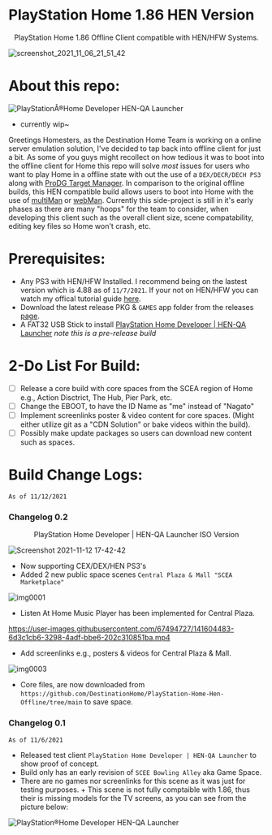 # PlayStation Home 1.86 HEN Version

<p align="center">
    PlayStation Home 1.86 Offline Client compatible with HEN/HFW Systems.
</p>

![screenshot_2021_11_06_21_51_42](https://user-images.githubusercontent.com/67494727/140632062-ed93bea0-f144-4e7a-ac98-a57d564db1a4.png)

# About this repo:

![PlayStationÂ®Home Developer   HEN-QA Launcher](https://user-images.githubusercontent.com/67494727/140632031-0ee81fb5-b2a6-4a5c-bd81-06a05520a3b2.png)

- currently wip~

Greetings Homesters, as the Destination Home Team is working on a online server emulation solution, I've decided to tap back into offline client for just a bit. As some of you guys might recollect on how tedious it was to boot into the offline client for Home this repo will solve *most* issues for users who want to play Home in a offline state with out the use of a `DEX/DECR/DECH PS3` along with [ProDG Target Manager](https://en.wikipedia.org/wiki/ProDG_(software)). In comparison to the original offline builds, this HEN compatible build allows users to boot into Home with the use of [multiMan](https://store.brewology.com/ahomebrew.php?brewid=24) or [webMan](https://github.com/aldostools/webMAN-MOD/releases). Currently this side-project is still in it's early phases as there are many "hoops" for the team to consider, when developing this client such as the overall client size, scene compatability, editing key files so Home won't crash, etc.


# Prerequisites:

- Any PS3 with HEN/HFW Installed. I recommend being on the lastest version which is 4.88 as of `11/7/2021`. If your not on HEN/HFW you can watch my offical tutorial guide [here](https://youtu.be/oJWhmBwlCcQ).
- Download the latest release PKG & `GAMES` app folder from the releases [page](https://github.com/DestinationHome/PlayStation-Home-Hen-Offline/releases).
- A FAT32 USB Stick to install [PlayStation Home Developer | HEN-QA Launcher](https://github.com/DestinationHome/PlayStation-Home-Hen-Offline/releases/tag/0.01) *note this is a pre-release build*

# 2-Do List For Build:

- [ ] Release a core build with core spaces from the SCEA region of Home e.g., Action Disctrict, The Hub, Pier Park, etc.
- [ ] Change the EBOOT, to have the ID Name as "me" instead of "Nagato"
- [ ] Implement screenlinks poster & video content for core spaces. (Might either utilize git as a "CDN Solution" or bake videos within the build).
- [ ] Possibly make update packages so users can download new content such as spaces.

# Build Change Logs:

`As of 11/12/2021`

### Changelog 0.2

<p align="center">
    PlayStation Home Developer | HEN-QA Launcher ISO Version
</p>

![Screenshot 2021-11-12 17-42-42](https://user-images.githubusercontent.com/67494727/141574720-07016976-e63e-4e19-8283-718d61e20287.png)

- Now supporting CEX/DEX/HEN PS3's
- Added 2 new public space scenes `Central Plaza & Mall "SCEA Marketplace"`

![img0001](https://user-images.githubusercontent.com/67494727/141598974-98d74a1c-0da8-47c1-bbdb-825e9be784fa.PNG)

- Listen At Home Music Player has been implemented for Central Plaza.

https://user-images.githubusercontent.com/67494727/141604483-6d3c1cb6-3298-4adf-bbe6-202c310851ba.mp4

- Add screenlinks e.g., posters & videos for Central Plaza & Mall.

![img0003](https://user-images.githubusercontent.com/67494727/141599576-79f43fe0-f413-40fb-909a-22cefc2d2a29.PNG)

- Core files, are now downloaded from `https://github.com/DestinationHome/PlayStation-Home-Hen-Offline/tree/main` to save space.






### Changelog 0.1

`As of 11/6/2021`
- Released test client ```PlayStation Home Developer | HEN-QA Launcher``` to show proof of concept.
- Build only has an early revision of `SCEE Bowling Alley` aka Game Space.
- There are no games nor screenlinks for this scene as it was just for testing purposes. + This scene is not fully comptaible with 1.86, thus their is missing models for the TV screens, as you can see from the picture below:

![PlayStation®Home Developer   HEN-QA Launcher](https://user-images.githubusercontent.com/67494727/140633633-fd40075a-df5e-432c-8901-c2c6e79bd285.png)

